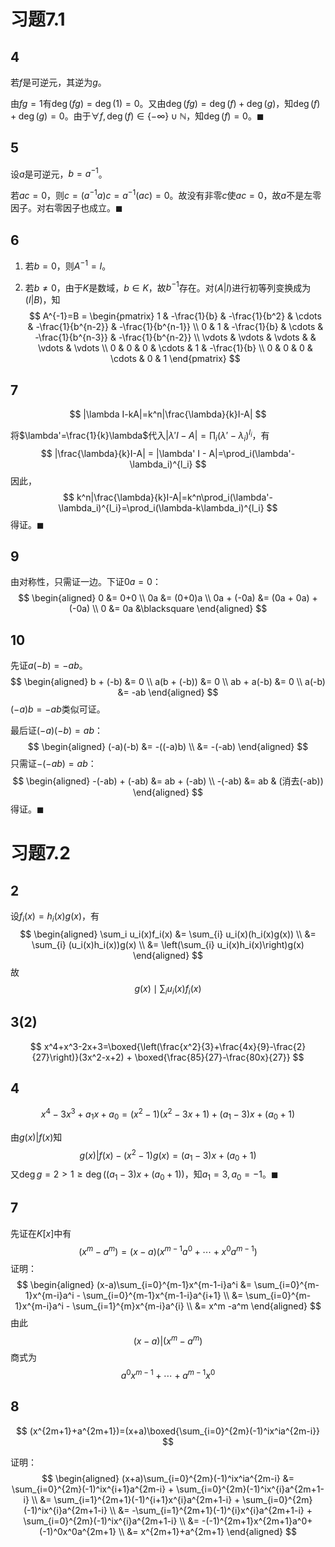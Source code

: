 # 习题7.1

## 4

若$f$是可逆元，其逆为$g$。

由$fg=1$有$\deg(fg)=\deg(1)=0$。又由$\deg(fg)=\deg(f)+\deg(g)$，知$\deg(f)+\deg(g)=0$。由于$\forall f,\deg(f)\in\{-\infty\}\cup\mathbb N$，知$\deg(f)=0$。$\blacksquare$

## 5

设$a$是可逆元，$b=a^{-1}$。

若$ac=0$，则$c=(a^{-1}a)c=a^{-1}(ac)=0$。故没有非零$c$使$ac=0$，故$a$不是左零因子。对右零因子也成立。$\blacksquare$

## 6

1. 若$b=0$，则$A^{-1}=I$。

2. 若$b\ne0$，由于$K$是数域，$b\in K$，故$b^{-1}$存在。对$(A|I)$进行初等列变换成为$(I|B)$，知
   $$
   A^{-1}=B = \begin{pmatrix}
   	1 & -\frac{1}{b} & -\frac{1}{b^2} & \cdots & -\frac{1}{b^{n-2}} & -\frac{1}{b^{n-1}} \\
   	0 & 1 & -\frac{1}{b} & \cdots & -\frac{1}{b^{n-3}} & -\frac{1}{b^{n-2}} \\
   	\vdots & \vdots & \vdots & & \vdots & \vdots \\
   	0 & 0 & 0 & \cdots & 1 & -\frac{1}{b} \\
   	0 & 0 & 0 & \cdots & 0 & 1
   \end{pmatrix}
   $$
   

## 7

$$
|\lambda I-kA|=k^n|\frac{\lambda}{k}I-A|
$$

将$\lambda'=\frac{1}{k}\lambda$代入$|\lambda' I - A|=\prod_i(\lambda'-\lambda_i)^{l_i}$，有
$$
|\frac{\lambda}{k}I-A| = |\lambda' I - A|=\prod_i(\lambda'-\lambda_i)^{l_i}
$$
因此，
$$
k^n|\frac{\lambda}{k}I-A|=k^n\prod_i(\lambda'-\lambda_i)^{l_i}=\prod_i(\lambda-k\lambda_i)^{l_i}
$$
得证。$\blacksquare$

## 9

由对称性，只需证一边。下证$0a=0$：
$$
\begin{aligned}
0 &= 0+0 \\
0a &= (0+0)a \\
0a + (-0a) &= (0a + 0a) + (-0a) \\
0 &= 0a &\blacksquare
\end{aligned}
$$

## 10

先证$a(-b)=-ab$。
$$
\begin{aligned}
 b + (-b) &= 0 \\
 a(b + (-b)) &= 0 \\
 ab + a(-b) &= 0 \\
 a(-b) &= -ab
\end{aligned}
$$
$(-a)b=-ab$类似可证。

最后证$(-a)(-b)=ab$：
$$
\begin{aligned}
 (-a)(-b) &= -((-a)b) \\
  &= -(-ab)
\end{aligned}
$$
只需证$-(-ab)=ab$：
$$
\begin{aligned}
 -(-ab) + (-ab) &= ab + (-ab) \\
 -(-ab) &= ab & (消去(-ab))
\end{aligned}
$$
得证。$\blacksquare$

# 习题7.2

## 2

设$f_i(x)=h_i(x)g(x)$，有
$$
\begin{aligned}
\sum_i u_i(x)f_i(x) &= \sum_{i} u_i(x)(h_i(x)g(x)) \\
 &= \sum_{i} (u_i(x)h_i(x))g(x) \\
 &= \left(\sum_{i} u_i(x)h_i(x)\right)g(x)
\end{aligned}
$$
故
$$
g(x) \mid \sum_i u_i(x)f_i(x)
$$

## 3(2)

$$
x^4+x^3-2x+3=\boxed{\left(\frac{x^2}{3}+\frac{4x}{9}-\frac{2}{27}\right)}(3x^2-x+2) + \boxed{\frac{85}{27}-\frac{80x}{27}}
$$

## 4

$$
x^4-3x^3+a_1x+a_0=(x^2-1)(x^2-3x+1)+(a_1-3)x+(a_0+1)
$$

由$g(x)|f(x)$知
$$
g(x)|f(x)-(x^2-1)g(x)=(a_1-3)x+(a_0+1)
$$
又$\deg{g}=2>1\ge \deg((a_1-3)x+(a_0+1))$，知$a_1=3,a_0=-1$。$\blacksquare$

## 7

先证在$K[x]$中有
$$
(x^m-a^m)=(x-a)(x^{m-1}a^0+\cdots+x^0a^{m-1})
$$
证明：
$$
\begin{aligned}
(x-a)\sum_{i=0}^{m-1}x^{m-1-i}a^i &= \sum_{i=0}^{m-1}x^{m-i}a^i - \sum_{i=0}^{m-1}x^{m-1-i}a^{i+1} \\
 &= \sum_{i=0}^{m-1}x^{m-i}a^i - \sum_{i=1}^{m}x^{m-i}a^{i} \\
 &= x^m -a^m
\end{aligned}
$$
由此
$$
(x-a)|(x^m-a^m)
$$
商式为
$$
a^0x^{m-1}+\cdots+a^{m-1}x^0
$$


## 8

$$
(x^{2m+1}+a^{2m+1})=(x+a)\boxed{\sum_{i=0}^{2m}(-1)^ix^ia^{2m-i}}
$$

证明：
$$
\begin{aligned}
 (x+a)\sum_{i=0}^{2m}(-1)^ix^ia^{2m-i} &= \sum_{i=0}^{2m}(-1)^ix^{i+1}a^{2m-i} + \sum_{i=0}^{2m}(-1)^ix^{i}a^{2m+1-i} \\
 &= \sum_{i=1}^{2m+1}(-1)^{i+1}x^{i}a^{2m+1-i} + \sum_{i=0}^{2m}(-1)^ix^{i}a^{2m+1-i} \\
 &= -\sum_{i=1}^{2m+1}(-1)^{i}x^{i}a^{2m+1-i} + \sum_{i=0}^{2m}(-1)^ix^{i}a^{2m+1-i} \\
 &= -(-1)^{2m+1}x^{2m+1}a^0+(-1)^0x^0a^{2m+1} \\
 &= x^{2m+1}+a^{2m+1}
\end{aligned}
$$
